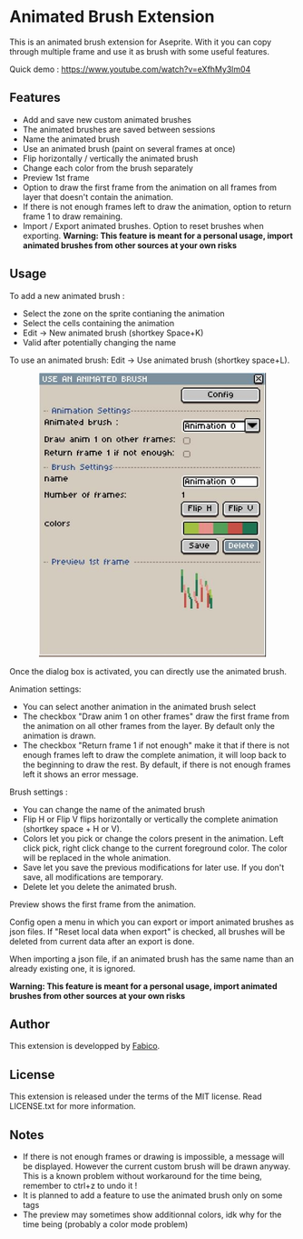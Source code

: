 # Animated Brush Extension

This is an animated brush extension for Aseprite. With it you can copy through multiple frame and use it as brush with some useful features.

Quick demo : https://www.youtube.com/watch?v=eXfhMy3lm04

## Features

* Add and save new custom animated brushes
* The animated brushes are saved between sessions
* Name the animated brush
* Use an animated brush (paint on several frames at once)
* Flip horizontally / vertically the animated brush
* Change each color from the brush separately
* Preview 1st frame
* Option to draw the first frame from the animation on all frames from layer that doesn't contain the animation.
* If there is not enough frames left to draw the animation, option to return frame 1 to draw remaining.
* Import / Export animated brushes. Option to reset brushes when exporting. **Warning: This feature is meant for a personal usage, import animated brushes from other sources at your own risks**

## Usage

To add a new animated brush :
* Select the zone on the sprite contianing the animation
* Select the cells containing the animation
* Edit -> New animated brush (shortkey Space+K)
* Valid after potentially changing the name

To use an animated brush: Edit -> Use animated brush (shortkey space+L).

<div align="center">
    <img src="./resources/use_animated_brush.jpg" alt="The dialog box for use animated brush" width="400" height="500"/>
</div>

Once the dialog box is activated, you can directly use the animated brush.

Animation settings:
* You can select another animation in the animated brush select
* The checkbox "Draw anim 1 on other frames" draw the first frame from the animation on all other frames from the layer. By default only the animation is drawn.
* The checkbox "Return frame 1 if not enough" make it that if there is not enough frames left to draw the complete animation, it will loop back to the beginning to draw the rest. By default, if there is not enough frames left it shows an error message.

Brush settings :
* You can change the name of the animated brush
* Flip H or Flip V flips horizontally or vertically the complete animation (shortkey space + H or V).
* Colors let you pick or change the colors present in the animation. Left click pick, right click change to the current foreground color. The color will be replaced in the whole animation.
* Save let you save the previous modifications for later use. If you don't save, all modifications are temporary.
* Delete let you delete the animated brush.

Preview shows the first frame from the animation.

Config open a menu in which you can export or import animated brushes as json files. If "Reset local data when export" is checked, all brushes will be deleted from current data after an export is done.

When importing a json file, if an animated brush has the same name than an already existing one, it is ignored.

**Warning: This feature is meant for a personal usage, import animated brushes from other sources at your own risks**

## Author


This extension is developped by [Fabico](https://mastodon.social/@fabico).


## License

This extension is released under the terms of the MIT license.
Read LICENSE.txt for more information.

## Notes

* If there is not enough frames or drawing is impossible, a message will be displayed. However the current custom brush will be drawn anyway. This is a known problem without workaround for the time being, remember to ctrl+z to undo it !
* It is planned to add a feature to use the animated brush only on some tags
* The preview may sometimes show additionnal colors, idk why for the time being (probably a color mode problem)